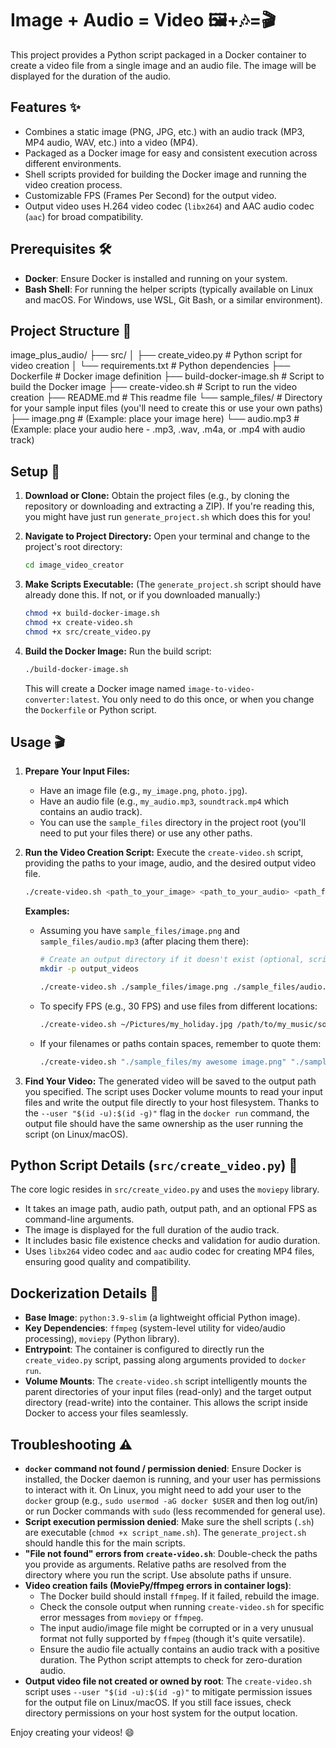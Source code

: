 # Image + Audio = Video 🖼️+🎶=🎬

This project provides a Python script packaged in a Docker container to create a video file from a single image and an audio file. The image will be displayed for the duration of the audio.

## Features ✨

* Combines a static image (PNG, JPG, etc.) with an audio track (MP3, MP4 audio, WAV, etc.) into a video (MP4).
* Packaged as a Docker image for easy and consistent execution across different environments.
* Shell scripts provided for building the Docker image and running the video creation process.
* Customizable FPS (Frames Per Second) for the output video.
* Output video uses H.264 video codec (`libx264`) and AAC audio codec (`aac`) for broad compatibility.

## Prerequisites 🛠️

* **Docker**: Ensure Docker is installed and running on your system.
* **Bash Shell**: For running the helper scripts (typically available on Linux and macOS. For Windows, use WSL, Git Bash, or a similar environment).

## Project Structure 📂

image_plus_audio/
├── src/
│   ├── create_video.py      # Python script for video creation
│   └── requirements.txt     # Python dependencies
├── Dockerfile               # Docker image definition
├── build-docker-image.sh          # Script to build the Docker image
├── create-video.sh   # Script to run the video creation
├── README.md                # This readme file
└── sample_files/            # Directory for your sample input files (you'll need to create this or use your own paths)
├── image.png            # (Example: place your image here)
└── audio.mp3            # (Example: place your audio here - .mp3, .wav, .m4a, or .mp4 with audio track)

## Setup 🚀

1.  **Download or Clone:**
    Obtain the project files (e.g., by cloning the repository or downloading and extracting a ZIP). If you're reading this, you might have just run `generate_project.sh` which does this for you!

2.  **Navigate to Project Directory:**
    Open your terminal and change to the project's root directory:
    ```bash
    cd image_video_creator
    ```

3.  **Make Scripts Executable:**
    (The `generate_project.sh` script should have already done this. If not, or if you downloaded manually:)
    ```bash
    chmod +x build-docker-image.sh
    chmod +x create-video.sh
    chmod +x src/create_video.py
    ```

4.  **Build the Docker Image:**
    Run the build script:
    ```bash
    ./build-docker-image.sh
    ```
    This will create a Docker image named `image-to-video-converter:latest`. You only need to do this once, or when you change the `Dockerfile` or Python script.

## Usage 🎬

1.  **Prepare Your Input Files:**
    * Have an image file (e.g., `my_image.png`, `photo.jpg`).
    * Have an audio file (e.g., `my_audio.mp3`, `soundtrack.mp4` which contains an audio track).
    * You can use the `sample_files` directory in the project root (you'll need to put your files there) or use any other paths.

2.  **Run the Video Creation Script:**
    Execute the `create-video.sh` script, providing the paths to your image, audio, and the desired output video file.
    ```bash
    ./create-video.sh <path_to_your_image> <path_to_your_audio> <path_for_your_output_video.mp4> [--fps <frames>]
    ```

    **Examples:**

    * Assuming you have `sample_files/image.png` and `sample_files/audio.mp3` (after placing them there):
        ```bash
        # Create an output directory if it doesn't exist (optional, script handles it too)
        mkdir -p output_videos

        ./create-video.sh ./sample_files/image.png ./sample_files/audio.mp3 ./output_videos/my_final_video.mp4
        ```

    * To specify FPS (e.g., 30 FPS) and use files from different locations:
        ```bash
        ./create-video.sh ~/Pictures/my_holiday.jpg /path/to/my_music/song.mp4 ./my_project_video.mp4 --fps 30
        ```
    * If your filenames or paths contain spaces, remember to quote them:
        ```bash
        ./create-video.sh "./sample_files/my awesome image.png" "./sample_files/cool song.mp3" "./output_videos/final cut.mp4"
        ```

3.  **Find Your Video:**
    The generated video will be saved to the output path you specified. The script uses Docker volume mounts to read your input files and write the output file directly to your host filesystem. Thanks to the `--user "$(id -u):$(id -g)"` flag in the `docker run` command, the output file should have the same ownership as the user running the script (on Linux/macOS).

## Python Script Details (`src/create_video.py`) 🐍

The core logic resides in `src/create_video.py` and uses the `moviepy` library.
* It takes an image path, audio path, output path, and an optional FPS as command-line arguments.
* The image is displayed for the full duration of the audio track.
* It includes basic file existence checks and validation for audio duration.
* Uses `libx264` video codec and `aac` audio codec for creating MP4 files, ensuring good quality and compatibility.

## Dockerization Details 🐳

* **Base Image**: `python:3.9-slim` (a lightweight official Python image).
* **Key Dependencies**: `ffmpeg` (system-level utility for video/audio processing), `moviepy` (Python library).
* **Entrypoint**: The container is configured to directly run the `create_video.py` script, passing along arguments provided to `docker run`.
* **Volume Mounts**: The `create-video.sh` script intelligently mounts the parent directories of your input files (read-only) and the target output directory (read-write) into the container. This allows the script inside Docker to access your files seamlessly.

## Troubleshooting ⚠️

* **`docker` command not found / permission denied**: Ensure Docker is installed, the Docker daemon is running, and your user has permissions to interact with it. On Linux, you might need to add your user to the `docker` group (e.g., `sudo usermod -aG docker $USER` and then log out/in) or run Docker commands with `sudo` (less recommended for general use).
* **Script execution permission denied**: Make sure the shell scripts (`.sh`) are executable (`chmod +x script_name.sh`). The `generate_project.sh` should handle this for the main scripts.
* **"File not found" errors from `create-video.sh`**: Double-check the paths you provide as arguments. Relative paths are resolved from the directory where you run the script. Use absolute paths if unsure.
* **Video creation fails (MoviePy/ffmpeg errors in container logs)**:
    * The Docker build should install `ffmpeg`. If it failed, rebuild the image.
    * Check the console output when running `create-video.sh` for specific error messages from `moviepy` or `ffmpeg`.
    * The input audio/image file might be corrupted or in a very unusual format not fully supported by `ffmpeg` (though it's quite versatile).
    * Ensure the audio file actually contains an audio track with a positive duration. The Python script attempts to check for zero-duration audio.
* **Output video file not created or owned by root**: The `create-video.sh` script uses `--user "$(id -u):$(id -g)"` to mitigate permission issues for the output file on Linux/macOS. If you still face issues, check directory permissions on your host system for the output location.

Enjoy creating your videos! 😄
